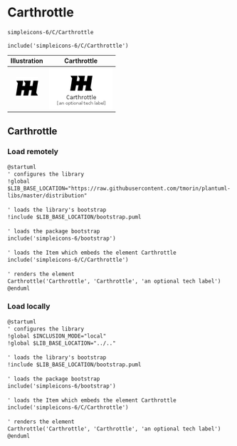 # Carthrottle


```text
simpleicons-6/C/Carthrottle
```

```text
include('simpleicons-6/C/Carthrottle')
```



| Illustration | Carthrottle |
| :---: | :---: |
| ![illustration for Illustration](../../simpleicons-6/C/Carthrottle.png) | ![illustration for Carthrottle](../../simpleicons-6/C/Carthrottle.Local.png) |




## Carthrottle

### Load remotely
```plantuml
@startuml
' configures the library
!global $LIB_BASE_LOCATION="https://raw.githubusercontent.com/tmorin/plantuml-libs/master/distribution"

' loads the library's bootstrap
!include $LIB_BASE_LOCATION/bootstrap.puml

' loads the package bootstrap
include('simpleicons-6/bootstrap')

' loads the Item which embeds the element Carthrottle
include('simpleicons-6/C/Carthrottle')

' renders the element
Carthrottle('Carthrottle', 'Carthrottle', 'an optional tech label')
@enduml
```

### Load locally
```plantuml
@startuml
' configures the library
!global $INCLUSION_MODE="local"
!global $LIB_BASE_LOCATION="../.."

' loads the library's bootstrap
!include $LIB_BASE_LOCATION/bootstrap.puml

' loads the package bootstrap
include('simpleicons-6/bootstrap')

' loads the Item which embeds the element Carthrottle
include('simpleicons-6/C/Carthrottle')

' renders the element
Carthrottle('Carthrottle', 'Carthrottle', 'an optional tech label')
@enduml
```

